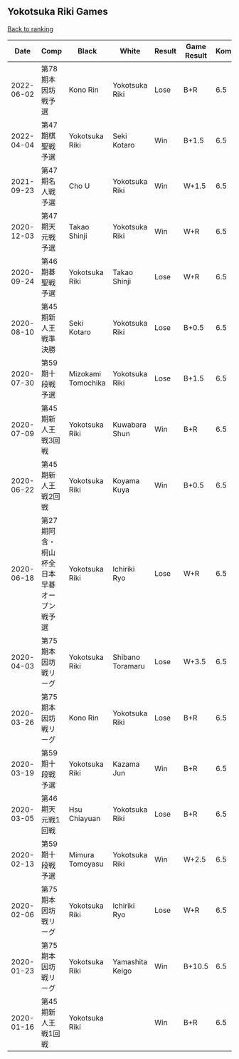 ## Yokotsuka Riki Games

[Back to ranking](../../index.md)




| **Date** | **Comp** | **Black** | **White** | **Result** | **Game Result** | **Komi** | **Rating** | **Diff** | 
| --- | --- | --- | --- | --- | --- | --- | --- | --- |
| 2022-06-02 | 第78期本因坊戦予選 | Kono Rin | Yokotsuka Riki | Lose | B+R | 6.5 | 3128 | 220 | 
| 2022-04-04 | 第47期棋聖戦予選 | Yokotsuka Riki | Seki Kotaro | Win | B+1.5 | 6.5 | 2908 | 0 | 
| 2021-09-23 | 第47期名人戦予選 | Cho U | Yokotsuka Riki | Win | W+1.5 | 6.5 | 2908 | 52 | 
| 2020-12-03 | 第47期天元戦予選 | Takao Shinji | Yokotsuka Riki | Win | W+R | 6.5 | 2856 | -23 | 
| 2020-09-24 | 第46期碁聖戦予選 | Yokotsuka Riki | Takao Shinji | Lose | W+R | 6.5 | 2879 | -124 | 
| 2020-08-10 | 第45期新人王戦準決勝 | Seki Kotaro | Yokotsuka Riki | Lose | B+0.5 | 6.5 | 3003 | -57 | 
| 2020-07-30 | 第59期十段戦予選 | Mizokami Tomochika | Yokotsuka Riki | Lose | B+1.5 | 6.5 | 3060 | -15 | 
| 2020-07-09 | 第45期新人王戦3回戦 | Yokotsuka Riki | Kuwabara Shun | Win | B+R | 6.5 | 3075 | -27 | 
| 2020-06-22 | 第45期新人王戦2回戦 | Yokotsuka Riki | Koyama Kuya | Win | B+0.5 | 6.5 | 3102 | 79 | 
| 2020-06-18 | 第27期阿含・桐山杯全日本早碁オープン戦予選 | Yokotsuka Riki | Ichiriki Ryo | Lose | W+R | 6.5 | 3023 | 6 | 
| 2020-04-03 | 第75期本因坊戦リーグ  | Yokotsuka Riki | Shibano Toramaru | Lose | W+3.5 | 6.5 | 3017 | -39 | 
| 2020-03-26 | 第75期本因坊戦リーグ | Kono Rin | Yokotsuka Riki | Lose | B+R | 6.5 | 3056 | -25 | 
| 2020-03-19 | 第59期十段戦予選 | Yokotsuka Riki | Kazama Jun | Win | B+R | 6.5 | 3081 | 21 | 
| 2020-03-05 | 第46期天元戦1回戦 | Hsu Chiayuan | Yokotsuka Riki | Lose | B+R | 6.5 | 3060 | -16 | 
| 2020-02-13 | 第59期十段戦予選 | Mimura Tomoyasu | Yokotsuka Riki | Win | W+2.5 | 6.5 | 3076 | 47 | 
| 2020-02-06 | 第75期本因坊戦リーグ | Yokotsuka Riki | Ichiriki Ryo | Lose | W+R | 6.5 | 3029 | -15 | 
| 2020-01-23 | 第75期本因坊戦リーグ | Yokotsuka Riki | Yamashita Keigo | Win | B+10.5 | 6.5 | 3044 | 92 | 
| 2020-01-16 | 第45期新人王戦1回戦 | Yokotsuka Riki |  | Win | B+R | 6.5 | 2952 | missing |




